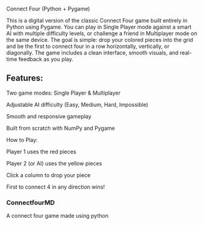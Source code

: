  Connect Four (Python + Pygame)

This is a digital version of the classic Connect Four game built entirely in Python using Pygame.
You can play in Single Player mode against a smart AI with multiple difficulty levels, or challenge a friend in Multiplayer mode on the same device.
The goal is simple: drop your colored pieces into the grid and be the first to connect four in a row horizontally, vertically, or diagonally.
The game includes a clean interface, smooth visuals, and real-time feedback as you play.


## Features:

Two game modes: Single Player & Multiplayer

Adjustable AI difficulty (Easy, Medium, Hard, Impossible)

Smooth and responsive gameplay

Built from scratch with NumPy and Pygame

How to Play:


Player 1 uses the red pieces

Player 2 (or AI) uses the yellow pieces

Click a column to drop your piece

First to connect 4 in any direction wins!

### ConnectfourMD

A connect four game made using python 